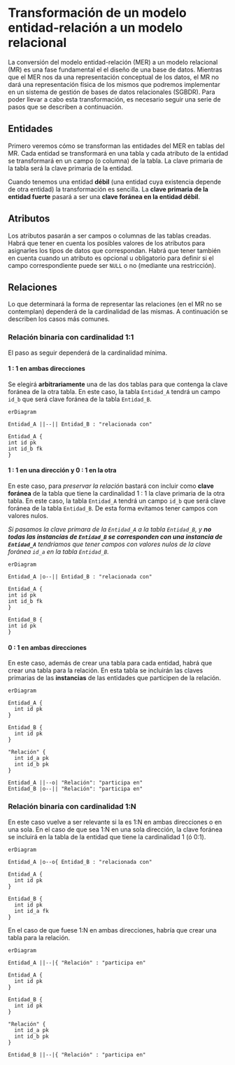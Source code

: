 # Transformación de un modelo entidad-relación a un modelo relacional

La conversión del modelo entidad-relación (MER) a un modelo relacional (MR) es una fase fundamental el el diseño de una base de datos. Mientras que el MER nos da una representación conceptual de los datos, el MR no dará una representación física de los mismos que podremos implementar en un sistema de gestión de bases de datos relacionales (SGBDR). Para poder llevar a cabo esta transformación, es necesario seguir una serie de pasos que se describen a continuación.

## Entidades

Primero veremos cómo se transforman las entidades del MER en tablas del MR. Cada entidad se transformará en una tabla y cada atributo de la entidad se transformará en un campo (o columna) de la tabla. La clave primaria de la tabla será la clave primaria de la entidad.

Cuando tenemos una entidad **débil** (una entidad cuya existencia depende de otra entidad) la transformación es sencilla. La **clave primaria de la entidad fuerte** pasará a ser una **clave foránea en la entidad débil**.

## Atributos

Los atributos pasarán a ser campos o columnas de las tablas creadas. Habrá que tener en cuenta los posibles valores de los atributos para asignarles los tipos de datos que correspondan. Habrá que tener también en cuenta cuando un atributo es opcional u obligatorio para definir si el campo correspondiente puede ser `NULL` o no (mediante una restricción).

## Relaciones

Lo que determinará la forma de representar las relaciones (en el MR no se contemplan) dependerá de la cardinalidad de las mismas. A continuación se describen los casos más comunes.

### Relación binaria con cardinalidad 1:1

El paso as seguir dependerá de la cardinalidad mínima.

#### 1 : 1 en ambas direcciones

Se elegirá **arbitrariamente** una de las dos tablas para que contenga la clave foránea de la otra tabla. En este caso, la tabla `Entidad_A` tendrá un campo `id_b` que será clave foránea de la tabla `Entidad_B`.

```mermaid
erDiagram

Entidad_A ||--|| Entidad_B : "relacionada con"

Entidad_A {
int id pk
int id_b fk
}
```

#### 1 : 1 en una dirección y 0 : 1 en la otra

En este caso, para _preservar la relación_ bastará con incluir como **clave foránea** de la tabla que tiene la cardinalidad 1 : 1 la clave primaria de la otra tabla. En este caso, la tabla `Entidad_A` tendrá un campo `id_b` que será clave foránea de la tabla `Entidad_B`. De esta forma evitamos tener campos con valores nulos.

_Si pasamos la clave primara de la `Entidad_A` a la tabla `Entidad_B`, y **no todas las instancias de `Entidad_B` se corresponden con una instancia de `Entidad_A`** tendríamos que tener campos con valores nulos de la clave foránea `id_a` en la tabla `Entidad_B`._

```mermaid
erDiagram

Entidad_A |o--|| Entidad_B : "relacionada con"

Entidad_A {
int id pk
int id_b fk
}

Entidad_B {
int id pk
}
```

#### 0 : 1 en ambas direcciones

En este caso, además de crear una tabla para cada entidad, habrá que crear una tabla para la relación. En esta tabla se incluirán las claves primarias de las **instancias** de las entidades que participen de la relación.

```mermaid
erDiagram

Entidad_A {
  int id pk
}

Entidad_B {
  int id pk
}

"Relación" {
  int id_a pk
  int id_b pk
}

Entidad_A ||--o| "Relación": "participa en"
Entidad_B |o--|| "Relación": "participa en"
```

### Relación binaria con cardinalidad 1:N

En este caso vuelve a ser relevante si la es 1:N en ambas direcciones o en una sola. En el caso de que sea 1:N en una sola dirección, la clave foránea se incluirá en la tabla de la entidad que tiene la cardinalidad 1 (ó 0:1).

```mermaid
erDiagram

Entidad_A |o--o{ Entidad_B : "relacionada con"

Entidad_A {
  int id pk
}

Entidad_B {
  int id pk
  int id_a fk
}
```

En el caso de que fuese 1:N en ambas direcciones, habría que crear una tabla para la relación.

```mermaid
erDiagram

Entidad_A ||--|{ "Relación" : "participa en"

Entidad_A {
  int id pk
}

Entidad_B {
  int id pk
}

"Relación" {
  int id_a pk
  int id_b pk
}

Entidad_B ||--|{ "Relación" : "participa en"
```
